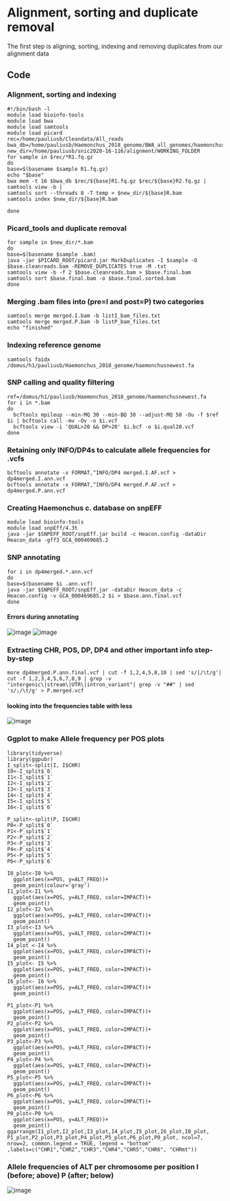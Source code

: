 # Alignment, sorting and duplicate removal
The first step is aligning, sorting, indexing and removing duplicates from our alignment data
## Code
### Alignment, sorting and indexing
``` shell
#!/bin/bash -l
module load bioinfo-tools
module load bwa
module load samtools
module load picard
rec=/home/pauliusb/Cleandata/All_reads
bwa_db=/home/pauliusb/Haemonchus_2018_genome/BWA_all_genomes/haemonchus_cc
new_dir=/home/pauliusb/snic2020-16-116/alignment/WORKING_FOLDER
for sample in $rec/*R1.fq.gz
do
base=$(basename $sample R1.fq.gz)
echo "$base"
bwa mem -t 16 $bwa_db $rec/${base}R1.fq.gz $rec/${base}R2.fq.gz |
samtools view -b |
samtools sort --threads 8 -T temp > $new_dir/${base}R.bam
samtools index $new_dir/${base}R.bam

done
```
### Picard_tools and duplicate removal
```shell
for sample in $new_dir/*.bam
do
base=$(basename $sample .bam)
java -jar $PICARD_ROOT/picard.jar MarkDuplicates -I $sample -O $base.cleanreads.bam -REMOVE_DUPLICATES true -M .txt
samtools view -b -f 2 $base.cleanreads.bam > $base.final.bam
samtools sort $base.final.bam -o $base.final.sorted.bam
done
```
### Merging .bam files into (pre=I and post=P) two categories
``` shell
samtools merge merged.I.bam -b listI_bam_files.txt
samtools merge merged.P.bam -b listP_bam_files.txt
echo "finished"
```
### Indexing reference genome
``` shell
samtools faidx /domus/h1/pauliusb/Haemonchus_2018_genome/haemonchusnewest.fa
```
### SNP calling and quality filtering
``` shell
ref=/domus/h1/pauliusb/Haemonchus_2018_genome/haemonchusnewest.fa
for i in *.bam
do
  bcftools mpileup --min-MQ 30 --min-BQ 30 --adjust-MQ 50 -Ou -f $ref $i | bcftools call -mv -Ov -o $i.vcf
  bcftools view -i 'QUAL>20 && DP>20' $i.bcf -o $i.qual20.vcf
done
```
### Retaining only INFO/DP4s to calculate allele frequencies for .vcfs
``` shell
bcftools annotate -x FORMAT,^INFO/DP4 merged.I.AF.vcf > dp4merged.I.ann.vcf
bcftools annotate -x FORMAT,^INFO/DP4 merged.P.AF.vcf > dp4merged.P.ann.vcf
```
### Creating Haemonchus c. database on snpEFF
``` shell
module load bioinfo-tools
module load snpEff/4.3t
java -jar $SNPEFF_ROOT/snpEff.jar build -c Heacon.config -dataDir Heacon_data -gff3 GCA_000469685.2
```
### SNP annotating
``` shell
for i in dp4merged.*.ann.vcf
do
base=$(basename $i .ann.vcf)
java -jar $SNPEFF_ROOT/snpEff.jar -dataDir Heacon_data -c Heacon.config -v GCA_000469685.2 $i > $base.ann.final.vcf
done
```
#### Errors during annotating

![image](erroors.PNG)
![image](errs.PNG)

### Extracting CHR, POS, DP, DP4 and other important info step-by-step
``` shell
more dp4merged.P.ann.final.vcf | cut -f 1,2,4,5,8,10 | sed 's/|/\t/g'| cut -f 1,2,3,4,5,6,7,8,9 | grep -v "intergenic\|stream\|UTR\|intron_variant"| grep -v "##" | sed 's/;/\t/g' > P.merged.vcf
```
#### looking into the frequencies table with less

![image](CHR_POS_DP_AF_MAF.PNG)

### Ggplot to make Allele frequency per POS plots
``` shell
library(tidyverse)
library(ggpubr)
I_split<-split(I, I$CHR)
I0<-I_split$`0`
I1<-I_split$`1`
I2<-I_split$`2`
I3<-I_split$`3`
I4<-I_split$`4`
I5<-I_split$`5`
I6<-I_split$`6`

P_split<-split(P, I$CHR)
P0<-P_split$`0`
P1<-P_split$`1`
P2<-P_split$`2`
P3<-P_split$`3`
P4<-P_split$`4`
P5<-P_split$`5`
P6<-P_split$`6`

I0_plot<-I0 %>%
  ggplot(aes(x=POS, y=ALT_FREQ))+
  geom_point(colour='gray')
I1_plot<-I1 %>%
  ggplot(aes(x=POS, y=ALT_FREQ, color=IMPACT))+
  geom_point()
I2_plot<-I2 %>%
  ggplot(aes(x=POS, y=ALT_FREQ, color=IMPACT))+
  geom_point()
I3_plot<-I3 %>%
  ggplot(aes(x=POS, y=ALT_FREQ, color=IMPACT))+
  geom_point()
I4_plot <-I4 %>%
  ggplot(aes(x=POS, y=ALT_FREQ, color=IMPACT))+
  geom_point()
I5_plot<- I5 %>%
  ggplot(aes(x=POS, y=ALT_FREQ, color=IMPACT))+
  geom_point()
I6_plot<- I6 %>%
  ggplot(aes(x=POS, y=ALT_FREQ, color=IMPACT))+
  geom_point()
  
P1_plot<-P1 %>%
  ggplot(aes(x=POS, y=ALT_FREQ, color=IMPACT))+
  geom_point()  
P2_plot<-P2 %>%
  ggplot(aes(x=POS, y=ALT_FREQ, color=IMPACT))+
  geom_point()  
P3_plot<-P3 %>%
  ggplot(aes(x=POS, y=ALT_FREQ, color=IMPACT))+
  geom_point()
P4_plot<-P4 %>%
  ggplot(aes(x=POS, y=ALT_FREQ, color=IMPACT))+
  geom_point()
P5_plot<-P5 %>%
  ggplot(aes(x=POS, y=ALT_FREQ, color=IMPACT))+
  geom_point()
P6_plot<-P6 %>%
  ggplot(aes(x=POS, y=ALT_FREQ, color=IMPACT))+
  geom_point()
P0_plot<-P0 %>%
  ggplot(aes(x=POS, y=ALT_FREQ))+
  geom_point()
ggarrange(I1_plot,I2_plot,I3_plot,I4_plot,I5_plot,I6_plot,I0_plot, P1_plot,P2_plot,P3_plot,P4_plot,P5_plot,P6_plot,P0_plot, ncol=7, nrow=2, common.legend = TRUE, legend = "bottom" ,labels=c("CHR1","CHR2","CHR3","CHR4","CHR5","CHR6", "CHRmt"))
```
### Allele frequencies of ALT per chromosome per position I (before; above) P (after; below)
![image](IP_snps.PNG) 
 
